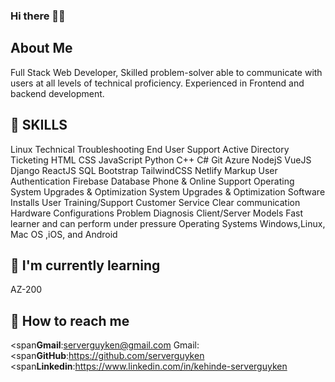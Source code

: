 ### Hi there 👋🏾


## About Me
Full Stack Web Developer, Skilled problem-solver able to communicate with users at all levels of technical proficiency. Experienced in Frontend and backend development.

##  SKILLS
Linux
Technical Troubleshooting End User Support
Active Directory
Ticketing
HTML
CSS
JavaScript
Python
C++
C#
Git
Azure
NodejS
VueJS
Django
ReactJS
SQL
Bootstrap
TailwindCSS
Netlify
Markup
User Authentication
Firebase
Database
Phone & Online Support
Operating System Upgrades & Optimization
System Upgrades & Optimization
Software Installs
User Training/Support
Customer Service
Clear communication
Hardware Configurations
Problem Diagnosis
Client/Server Models
Fast learner and can perform under pressure
Operating Systems
Windows,Linux, Mac OS ,iOS, and Android

## 📖 I'm currently learning 
AZ-200

## 📮 How to reach me
<span<strong>Gmail</strong>:<span><a href="serverguyken@gmail.com">serverguyken@gmail.com</a></span></span>
Gmail:<br>
<span<strong>GitHub</strong>:<span><a href="https://github.com/serverguyken">https://github.com/serverguyken</a></span></span>
<span<strong>Linkedin</strong>:<span><a href="https://www.linkedin.com/in/kehinde-serverguyken">https://www.linkedin.com/in/kehinde-serverguyken</a></span></span>
